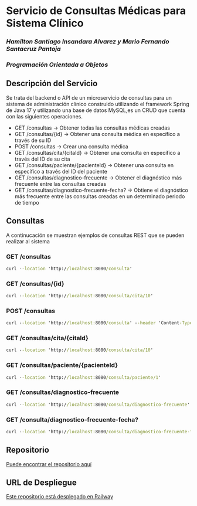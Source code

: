 # Servicio de Consultas Médicas para Sistema Clínico

### ***Hamilton Santiago Insandara Alvarez y Mario Fernando Santacruz Pantoja***
### *Programación Orientada a Objetos*

## Descripción del Servicio

Se trata del backend o API de un microservicio de consultas para un sistema de administración clínico construido utilizando el framework Spring de Java 17 y utilizando una base de datos MySQL,es un CRUD que cuenta con las siguientes operaciones.

- GET /consultas &rarr; Obtener todas las consultas médicas creadas
- GET /consultas/{id} &rarr; Obtener una consulta médica en específico a través de su ID
- POST /consultas &rarr; Crear una consulta médica
- GET /consultas/cita/{citaId} &rarr; Obtener una consulta en específico a través del ID de su cita
- GET /consultas/paciente/{pacienteId} &rarr; Obtener una consulta en específico a través del ID del paciente
- GET /consultas/diagnostico-frecuente &rarr; Obtener el diagnóstico más frecuente entre las consultas creadas
- GET /consultas/diagnostico-frecuente-fecha? &rarr; Obtiene el diagnóstico más frecuente entre las consultas creadas en un determinado periodo de tiempo

##  Consultas

A continucación se muestran ejemplos de consultas REST que se pueden realizar al sistema

### GET /consultas

```cmd
curl --location 'http://localhost:8080/consulta'
```

### GET /consultas/{id}

```cmd
curl --location 'http://localhost:8080/consulta/cita/10'
```

### POST /consultas

```cmd
curl --location 'http://localhost:8080/consulta' --header 'Content-Type: application/json' --data '{"diagnosis": "Covid2","prescription": "Paracetamol 1","observations": "Ninguna","appointmentId": 7}'
```

### GET /consultas/cita/{citaId}

```cmd
curl --location 'http://localhost:8080/consulta/cita/10'
```

### GET /consultas/paciente/{pacienteId}

```cmd
curl --location 'http://localhost:8080/consulta/paciente/1'
```

### GET /consultas/diagnostico-frecuente

```cmd
curl --location 'http://localhost:8080/consulta/diagnostico-frecuente'
```

### GET /consulta/diagnostico-frecuente-fecha?

```cmd
curl --location 'http://localhost:8080/consulta/diagnostico-frecuente-fecha?fechaInicio=2005-12-12&fechaFin=2007-12-12'
```

## Repositorio

[Puede encontrar el repositorio aquí](https://github.com/hamil312/final-project-oop)

## URL de Despliegue

[Este repositorio está desplegado en Railway](https://final-project-oop-production.up.railway.app/)
